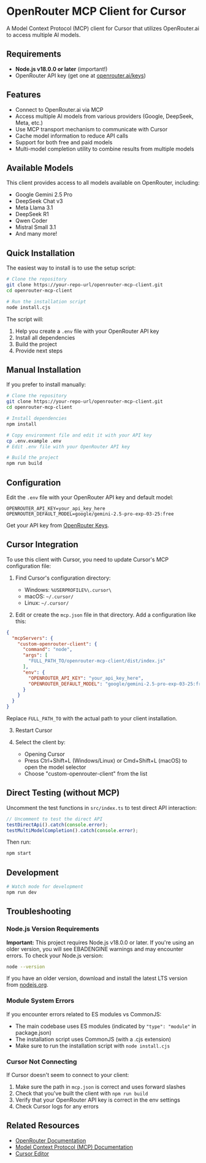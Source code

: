 # OpenRouter MCP Client for Cursor

A Model Context Protocol (MCP) client for Cursor that utilizes OpenRouter.ai to access multiple AI models.

## Requirements

- **Node.js v18.0.0 or later** (important!)
- OpenRouter API key (get one at [openrouter.ai/keys](https://openrouter.ai/keys))

## Features

- Connect to OpenRouter.ai via MCP
- Access multiple AI models from various providers (Google, DeepSeek, Meta, etc.)
- Use MCP transport mechanism to communicate with Cursor
- Cache model information to reduce API calls
- Support for both free and paid models
- Multi-model completion utility to combine results from multiple models

## Available Models

This client provides access to all models available on OpenRouter, including:

- Google Gemini 2.5 Pro
- DeepSeek Chat v3
- Meta Llama 3.1
- DeepSeek R1
- Qwen Coder
- Mistral Small 3.1
- And many more!

## Quick Installation

The easiest way to install is to use the setup script:

```bash
# Clone the repository
git clone https://your-repo-url/openrouter-mcp-client.git
cd openrouter-mcp-client

# Run the installation script
node install.cjs
```

The script will:
1. Help you create a `.env` file with your OpenRouter API key
2. Install all dependencies
3. Build the project
4. Provide next steps

## Manual Installation

If you prefer to install manually:

```bash
# Clone the repository
git clone https://your-repo-url/openrouter-mcp-client.git
cd openrouter-mcp-client

# Install dependencies
npm install

# Copy environment file and edit it with your API key
cp .env.example .env
# Edit .env file with your OpenRouter API key

# Build the project
npm run build
```

## Configuration

Edit the `.env` file with your OpenRouter API key and default model:

```env
OPENROUTER_API_KEY=your_api_key_here
OPENROUTER_DEFAULT_MODEL=google/gemini-2.5-pro-exp-03-25:free
```

Get your API key from [OpenRouter Keys](https://openrouter.ai/keys).

## Cursor Integration

To use this client with Cursor, you need to update Cursor's MCP configuration file:

1. Find Cursor's configuration directory:
   - Windows: `%USERPROFILE%\.cursor\`
   - macOS: `~/.cursor/`
   - Linux: `~/.cursor/`

2. Edit or create the `mcp.json` file in that directory. Add a configuration like this:

```json
{
  "mcpServers": {
    "custom-openrouter-client": {
      "command": "node",
      "args": [
        "FULL_PATH_TO/openrouter-mcp-client/dist/index.js"
      ],
      "env": {
        "OPENROUTER_API_KEY": "your_api_key_here",
        "OPENROUTER_DEFAULT_MODEL": "google/gemini-2.5-pro-exp-03-25:free"
      }
    }
  }
}
```

Replace `FULL_PATH_TO` with the actual path to your client installation.

3. Restart Cursor

4. Select the client by:
   - Opening Cursor
   - Press Ctrl+Shift+L (Windows/Linux) or Cmd+Shift+L (macOS) to open the model selector
   - Choose "custom-openrouter-client" from the list

## Direct Testing (without MCP)

Uncomment the test functions in `src/index.ts` to test direct API interaction:

```typescript
// Uncomment to test the direct API
testDirectApi().catch(console.error);
testMultiModelCompletion().catch(console.error);
```

Then run:

```bash
npm start
```

## Development

```bash
# Watch mode for development
npm run dev
```

## Troubleshooting

### Node.js Version Requirements

**Important:** This project requires Node.js v18.0.0 or later. If you're using an older version, you will see EBADENGINE warnings and may encounter errors. To check your Node.js version:

```bash
node --version
```

If you have an older version, download and install the latest LTS version from [nodejs.org](https://nodejs.org/).

### Module System Errors

If you encounter errors related to ES modules vs CommonJS:

- The main codebase uses ES modules (indicated by `"type": "module"` in package.json)
- The installation script uses CommonJS (with a .cjs extension)
- Make sure to run the installation script with `node install.cjs`

### Cursor Not Connecting

If Cursor doesn't seem to connect to your client:

1. Make sure the path in `mcp.json` is correct and uses forward slashes
2. Check that you've built the client with `npm run build`
3. Verify that your OpenRouter API key is correct in the env settings
4. Check Cursor logs for any errors

## Related Resources

- [OpenRouter Documentation](https://openrouter.ai/docs)
- [Model Context Protocol (MCP) Documentation](https://modelcontextprotocol.ai/)
- [Cursor Editor](https://cursor.sh/) 